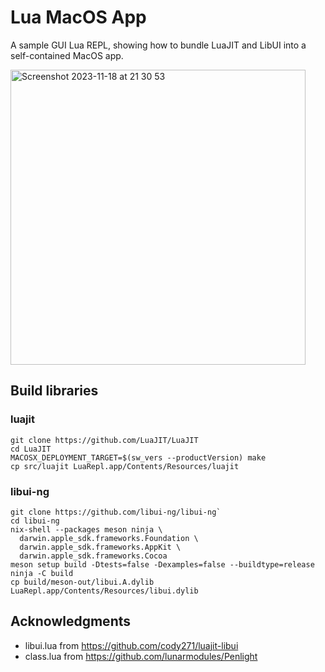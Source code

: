 # Lua MacOS App
A sample GUI Lua REPL, showing how to bundle LuaJIT and LibUI into a self-contained MacOS app.

<img width="472" alt="Screenshot 2023-11-18 at 21 30 53" src="https://github.com/mogenson/lua-macos-app/assets/900731/af7b8155-c2a8-41bd-ae54-48ceff81bcb3">

## Build libraries

### luajit

```
git clone https://github.com/LuaJIT/LuaJIT
cd LuaJIT
MACOSX_DEPLOYMENT_TARGET=$(sw_vers --productVersion) make
cp src/luajit LuaRepl.app/Contents/Resources/luajit
```

### libui-ng

```
git clone https://github.com/libui-ng/libui-ng`
cd libui-ng
nix-shell --packages meson ninja \
  darwin.apple_sdk.frameworks.Foundation \
  darwin.apple_sdk.frameworks.AppKit \
  darwin.apple_sdk.frameworks.Cocoa
meson setup build -Dtests=false -Dexamples=false --buildtype=release
ninja -C build
cp build/meson-out/libui.A.dylib LuaRepl.app/Contents/Resources/libui.dylib
```

## Acknowledgments

- libui.lua from https://github.com/cody271/luajit-libui
- class.lua from https://github.com/lunarmodules/Penlight
